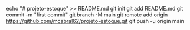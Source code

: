 echo "# projeto-estoque" >> README.md
git init
git add README.md
git commit -m "first commit"
git branch -M main
git remote add origin https://github.com/mcabral62/projeto-estoque.git
git push -u origin main